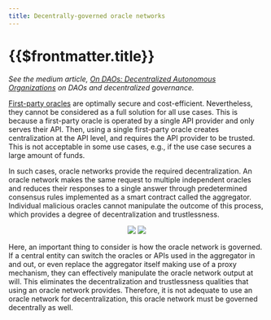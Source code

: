 ```yaml
---
title: Decentrally-governed oracle networks
---
```


# {{$frontmatter.title}}

<TOC class="table-of-contents" :include-level="[2,3]" />

_See the medium article, [On DAOs: Decentralized Autonomous Organizations](https://medium.com/api3/on-daos-decentralized-autonomous-organizations-84c00abb89bc) on DAOs and decentralized governance._

[First-party oracles](./first-party-oracles.md) are optimally secure and cost-efficient. Nevertheless, they cannot be considered as a full solution for all use cases. This is because a first-party oracle is operated by a single API provider and only serves their API. Then, using a single first-party oracle creates centralization at the API level, and requires the API provider to be trusted. This is not acceptable in some use cases, e.g., if the use case secures a large amount of funds.

In such cases, oracle networks provide the required decentralization. An oracle network makes the same request to multiple independent oracles and reduces their responses to a single answer through predetermined consensus rules implemented as a smart contract called the aggregator. Individual malicious oracles cannot manipulate the outcome of this process, which provides a degree of decentralization and trustlessness.

<p align="center">
  <img src="../assets/images/central-governance.png" />
  <img src="../assets/images/decentral-governance.png" />
</p>

Here, an important thing to consider is how the oracle network is governed. If a central entity can switch the oracles or APIs used in the aggregator in and out, or even replace the aggregator itself making use of a proxy mechanism, they can effectively manipulate the oracle network output at will. This eliminates the decentralization and trustlessness qualities that using an oracle network provides. Therefore, it is not adequate to use an oracle network for decentralization, this oracle network must be governed decentrally as well.
